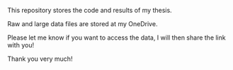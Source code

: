 This repository stores the code and results of my thesis.

Raw and large data files are stored at my OneDrive.  

Please let me know if you want to access the data, I will then share the link with you!  

Thank you very much!
